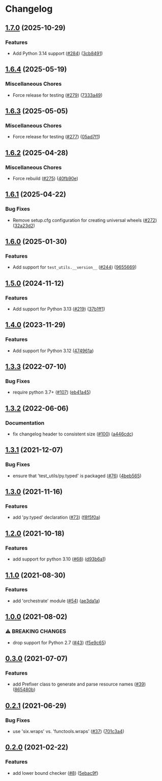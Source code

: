 # Changelog

## [1.7.0](https://github.com/googleapis/python-test-utils/compare/v1.6.4...v1.7.0) (2025-10-29)


### Features

* Add Python 3.14 support ([#284](https://github.com/googleapis/python-test-utils/issues/284)) ([3cb8491](https://github.com/googleapis/python-test-utils/commit/3cb8491d67d65d2262aa1b65091ea9b615b583af))

## [1.6.4](https://github.com/googleapis/python-test-utils/compare/v1.6.3...v1.6.4) (2025-05-19)


### Miscellaneous Chores

* Force release for testing ([#279](https://github.com/googleapis/python-test-utils/issues/279)) ([7333a49](https://github.com/googleapis/python-test-utils/commit/7333a4904bab456e2274fb1dd2610c868dd331ed))

## [1.6.3](https://github.com/googleapis/python-test-utils/compare/v1.6.2...v1.6.3) (2025-05-05)


### Miscellaneous Chores

* Force release for testing ([#277](https://github.com/googleapis/python-test-utils/issues/277)) ([05ad7f1](https://github.com/googleapis/python-test-utils/commit/05ad7f162ff5dd0d03196e9d96eaa88112ddb1b6))

## [1.6.2](https://github.com/googleapis/python-test-utils/compare/v1.6.1...v1.6.2) (2025-04-28)


### Miscellaneous Chores

* Force rebuild ([#275](https://github.com/googleapis/python-test-utils/issues/275)) ([40fb90e](https://github.com/googleapis/python-test-utils/commit/40fb90e61f49e8e96b73cfe2c80133a5768b98c0))

## [1.6.1](https://github.com/googleapis/python-test-utils/compare/v1.6.0...v1.6.1) (2025-04-22)


### Bug Fixes

* Remove setup.cfg configuration for creating universal wheels ([#272](https://github.com/googleapis/python-test-utils/issues/272)) ([32a23d2](https://github.com/googleapis/python-test-utils/commit/32a23d2e434e133d2b16e4afed6b80890b544968))

## [1.6.0](https://github.com/googleapis/python-test-utils/compare/v1.5.0...v1.6.0) (2025-01-30)


### Features

* Add support for `test_utils.__version__` ([#244](https://github.com/googleapis/python-test-utils/issues/244)) ([9655669](https://github.com/googleapis/python-test-utils/commit/9655669de131cd7e0d67b3d6377f49063b5c2acb))

## [1.5.0](https://github.com/googleapis/python-test-utils/compare/v1.4.0...v1.5.0) (2024-11-12)


### Features

* Add support for Python 3.13 ([#219](https://github.com/googleapis/python-test-utils/issues/219)) ([37b1ff1](https://github.com/googleapis/python-test-utils/commit/37b1ff1c3473922a57b1858955e0efe94cca1db1))

## [1.4.0](https://github.com/googleapis/python-test-utils/compare/v1.3.3...v1.4.0) (2023-11-29)


### Features

* Add support for Python 3.12 ([474961a](https://github.com/googleapis/python-test-utils/commit/474961aa62ec598f8aa658b92032f1843a507116))

## [1.3.3](https://github.com/googleapis/python-test-utils/compare/v1.3.2...v1.3.3) (2022-07-10)


### Bug Fixes

* require python 3.7+ ([#107](https://github.com/googleapis/python-test-utils/issues/107)) ([eb41a45](https://github.com/googleapis/python-test-utils/commit/eb41a4549c218f3bed3f57acc78872ae0d0bf2bf))

## [1.3.2](https://github.com/googleapis/python-test-utils/compare/v1.3.1...v1.3.2) (2022-06-06)


### Documentation

* fix changelog header to consistent size ([#100](https://github.com/googleapis/python-test-utils/issues/100)) ([a446cdc](https://github.com/googleapis/python-test-utils/commit/a446cdcb4b9e32c7066da82e2e6cae4a6210d85a))

## [1.3.1](https://www.github.com/googleapis/python-test-utils/compare/v1.3.0...v1.3.1) (2021-12-07)


### Bug Fixes

* ensure that 'test_utils/py.typed' is packaged ([#76](https://www.github.com/googleapis/python-test-utils/issues/76)) ([4beb565](https://www.github.com/googleapis/python-test-utils/commit/4beb565a4063cb462dc44e469fb91212607016f3))

## [1.3.0](https://www.github.com/googleapis/python-test-utils/compare/v1.2.0...v1.3.0) (2021-11-16)


### Features

* add 'py.typed' declaration ([#73](https://www.github.com/googleapis/python-test-utils/issues/73)) ([f8f5f0a](https://www.github.com/googleapis/python-test-utils/commit/f8f5f0a194b2420b2fee1cf88ac50220d3ba1538))

## [1.2.0](https://www.github.com/googleapis/python-test-utils/compare/v1.1.0...v1.2.0) (2021-10-18)


### Features

* add support for python 3.10 ([#68](https://www.github.com/googleapis/python-test-utils/issues/68)) ([d93b6a1](https://www.github.com/googleapis/python-test-utils/commit/d93b6a11e3bfade2b29ab90ed3bc2c384beb01cd))

## [1.1.0](https://www.github.com/googleapis/python-test-utils/compare/v1.0.0...v1.1.0) (2021-08-30)


### Features

* add 'orchestrate' module ([#54](https://www.github.com/googleapis/python-test-utils/issues/54)) ([ae3da1a](https://www.github.com/googleapis/python-test-utils/commit/ae3da1ab4e7cbf268d6dce60cb467ca7ed6c2c89))

## [1.0.0](https://www.github.com/googleapis/python-test-utils/compare/v0.3.0...v1.0.0) (2021-08-02)


### ⚠ BREAKING CHANGES

* drop support for Python 2.7 ([#43](https://www.github.com/googleapis/python-test-utils/issues/43)) ([f5e9c65](https://www.github.com/googleapis/python-test-utils/commit/f5e9c6535481e1ed70fa5e356668e5b0695481e0))

## [0.3.0](https://www.github.com/googleapis/python-test-utils/compare/v0.2.1...v0.3.0) (2021-07-07)


### Features

* add Prefixer class to generate and parse resource names ([#39](https://www.github.com/googleapis/python-test-utils/issues/39)) ([865480b](https://www.github.com/googleapis/python-test-utils/commit/865480b5f62bf0db3b14000019a276aea102299d))

## [0.2.1](https://www.github.com/googleapis/python-test-utils/compare/v0.2.0...v0.2.1) (2021-06-29)


### Bug Fixes

* use 'six.wraps' vs. 'functools.wraps' ([#37](https://www.github.com/googleapis/python-test-utils/issues/37)) ([701c3a4](https://www.github.com/googleapis/python-test-utils/commit/701c3a41fcf0a63c2b8b689493fa2ae21304511b))

## [0.2.0](https://www.github.com/googleapis/python-test-utils/compare/v0.1.0...v0.2.0) (2021-02-22)


### Features

* add lower bound checker ([#8](https://www.github.com/googleapis/python-test-utils/issues/8)) ([5ebac9f](https://www.github.com/googleapis/python-test-utils/commit/5ebac9fb0ad005f8ea947c14dfca6de3c0d2cac9))
